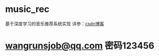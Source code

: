 # music_rec
 基于深度学习的音乐推荐系统实现
详参：[csdn博客](https://blog.csdn.net/Evan_love/article/details/105315701)

# wangrunsjob@qq.com 密码123456